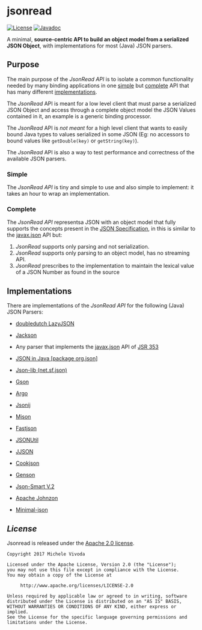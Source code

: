 # jsonread
[![License](https://img.shields.io/badge/license-Apache%202-4EB1BA.svg)](https://www.apache.org/licenses/LICENSE-2.0.html)
[![Javadoc](http://javadoc-badge.appspot.com/org.eleusoft/jsonread_1.0.0.svg?label=Javadoc)](https://eleumik.github.io/jsonread/apidocs/)

A minimal, <b>source-centric API to build an object model from a serialized JSON Object</b>, with implementations for most (Java) JSON parsers.

## Purpose

<p>The main purpose of the <em>JsonRead API</em> is to isolate a common functionality needed by many binding applications in one <A href='#simple'>simple</a> but <A href='#complete'>complete</a> API that has many different <A href='#implementations'>implementations</a>.

<p>The <em>JsonRead</em> API is meant for a low level client that must parse a serialized JSON Object
and access through a complete object model the JSON Values contained in it, an example is a generic binding processor.

<p>The <em>JsonRead</em> API is <em>not meant</em> for a high level client that wants to easily bound Java types 
to values serialized in some JSON  (Eg: no accessors to bound values like <code>getDouble(key)</code> or <code>getString(key)</code>).

<p>The <em>JsonRead</em> API is also a way to test performance and correctness of the available JSON parsers.

### Simple

<p>The <em>JsonRead API</em> is tiny and simple to use and also simple to implement: it takes an hour to wrap an implementation.

### Complete

<p>The <em>JsonRead API</em> representsa JSON with an object model
that fully supports the concepts present in the <A href='https://tools.ietf.org/html/rfc7159'>JSON Specification</A>,
in this is similar to the 
<A target='_blank' href='https://json-processing-spec.java.net/nonav/releases/1.0/pfd-draft/javadocs/index.html'>javax.json</A> API
but:
	<ol>
	<li><em>JsonRead</em> supports only parsing and not serialization.
	<li><em>JsonRead</em> supports only parsing to an object model, has no streaming API.
	<li><em>JsonRead</em> prescribes to the implementation to maintain the lexical value of a JSON Number as found in the source 
	</ol>
	


## Implementations

<p>There are implementations of the <em>JsonRead API</em> for the following (Java) JSON Parsers:

<ul>
	<li><p><A target='_blank' href='https://github.com/doubledutch/LazyJSON'>doubledutch LazyJSON</A>
	<li><p><A target='_blank' href='https://github.com/FasterXML/jackson'>Jackson</A>
	<li><p>Any parser that implements the <A href='https://docs.oracle.com/javaee/7/api/javax/json/package-summary.html'>javax.json</A> 
	API of <a target='_blank' href='https://jsonp.java.net/'>JSR 353</a>
	<li><p><A target='_blank' href='https://github.com/stleary/JSON-java'>JSON in Java [package org.json]</A>
	<li><p><A target='_blank' href='https://json-lib.sourceforge.net/'>Json-lib (net.sf.json)</A>
	<li><p><A target='_blank' href='https://github.com/google/gson'>Gson</A>
	<li><p><A target='_blank' href='https://sourceforge.net/projects/argo/'>Argo</A>
	<li><p><A target='_blank' href='https://bitbucket.org/jmarsden/jsonij/wiki/Home'>Jsonij</A>
	<li><p><A target='_blank' href='https://bolerio.github.io/mjson/'>Mjson</A>
	<li><p><A target='_blank' href='https://sourceforge.net/projects/fastjson/'>Fastjson</A>
	<li><p><A target='_blank' href='https://github.com/billdavidson/JSONUtil'>JSONUtil</a>
	<li><p><A target='_blank' href='http://code.grobmeier.de/jjson/'>JJSON</a>
	<li><p><A target='_blank' href='http://cookjson.yuanheng.org/'>Cookjson</a>
	<li><p><A target='_blank' href='https://owlike.github.io/genson/'>Genson</a>
	<li><p><A target='_blank' href='https://github.com/netplex/json-smart-v2'>Json-Smart V.2</a>
	<li><p><A target='_blank' href='http://johnzon.apache.org/'>Apache Johnzon</a>
	<li><p><A target='_blank' href='https://github.com/ralfstx/minimal-json'>Minimal-json</a>
	
	
</ul>

## *License*

Jsonread is released under the [Apache 2.0 license](license.txt).


```
Copyright 2017 Michele Vivoda

Licensed under the Apache License, Version 2.0 (the "License");
you may not use this file except in compliance with the License.
You may obtain a copy of the License at

     http://www.apache.org/licenses/LICENSE-2.0

Unless required by applicable law or agreed to in writing, software
distributed under the License is distributed on an "AS IS" BASIS,
WITHOUT WARRANTIES OR CONDITIONS OF ANY KIND, either express or implied.
See the License for the specific language governing permissions and
limitations under the License.
```

